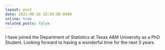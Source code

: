 ```yaml
---
layout: post
date: 2021-08-16 15:59:00-0400
inline: true
related_posts: false
---
```


I have joined the Department of Statistics at Texas A&M University as a PhD Student. Looking forward to having a wonderful time for the next 5 years. 
